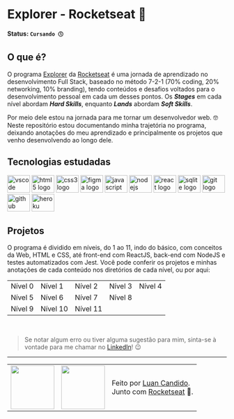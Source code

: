 # Explorer - Rocketseat 🚀

**Status: `Cursando 🕔`**

## O que é?

O programa [Explorer](https://rocketseat.com.br/explorer) da [Rocketseat](https://rocketseat.com.br) é uma jornada de aprendizado no desenvolvimento Full Stack, baseado no método 7-2-1 (70% coding, 20% networking, 10% branding), tendo conteúdos e desafios voltados para o desenvolvimento pessoal em cada um desses pontos. Os ***Stages*** em cada nível abordam ***Hard Skills***, enquanto ***Lands*** abordam ***Soft Skills***. 

Por meio dele estou na jornada para me tornar um desenvolvedor web. 🤓 <br>
Neste repositório estou documentando minha trajetória no programa, deixando anotações do meu aprendizado e principalmente os projetos que venho desenvolvendo ao longo dele. 

## Tecnologias estudadas

<div>
    <img src="https://cdn.jsdelivr.net/gh/devicons/devicon/icons/vscode/vscode-original.svg" height="40" width="52" alt="vscode logo"/>
    <img src="https://cdn.jsdelivr.net/gh/devicons/devicon/icons/html5/html5-original.svg" height="40" width="52" alt="html5 logo"  />
    <img src="https://cdn.jsdelivr.net/gh/devicons/devicon/icons/css3/css3-original.svg" height="40" width="52" alt="css3 logo"  />
    <img src="https://cdn.jsdelivr.net/gh/devicons/devicon/icons/figma/figma-original.svg" height="40" width="52" alt="figma logo"   />        
    <img src="https://cdn.jsdelivr.net/gh/devicons/devicon/icons/javascript/javascript-original.svg" height="40" width="52" alt="javascript logo"  />
    <img src="https://cdn.jsdelivr.net/gh/devicons/devicon/icons/nodejs/nodejs-original.svg" height="40" width="52" alt="nodejs logo"  />
    <img src="https://cdn.jsdelivr.net/gh/devicons/devicon/icons/react/react-original-wordmark.svg" height="40" width="52" alt="react logo" />
    <img src="https://cdn.jsdelivr.net/gh/devicons/devicon/icons/sqlite/sqlite-original-wordmark.svg" height="40" width="52" alt="sqlite logo" /> 
    <img src="https://cdn.jsdelivr.net/gh/devicons/devicon/icons/git/git-original.svg" height="40" width="52" alt="git logo"  />
    <img src="https://cdn.jsdelivr.net/gh/devicons/devicon/icons/github/github-original.svg" height="40" width="52" alt="github logo"   />
    <img src="https://cdn.jsdelivr.net/gh/devicons/devicon/icons/heroku/heroku-original-wordmark.svg" height="40" width="52" alt="heroku logo"   />
</div>

## Projetos

O programa é dividido em níveis, do 1 ao 11, indo do básico, com conceitos da Web, HTML e CSS, até front-end com ReactJS, back-end com NodeJS e testes automatizados com Jest.
Você pode conferir os projetos e minhas anotações de cada conteúdo nos diretórios de cada nível, ou por aqui: <br>

<table align="center">
  <tr>
    <td><a href="https://github.com/luancandido/rocketseat-explorer/tree/main/n%C3%ADvel-00"></a>Nível 0</td>
    <td><a href="https://github.com/luancandido/rocketseat-explorer/tree/main/n%C3%ADvel-01"></a>Nível 1</td>
    <td>Nível 2</td>
    <td>Nível 3</td>
    <td>Nível 4</td>
  </tr>
  <tr>
    <td>Nível 5</a></td>
    <td>Nível 6</a></td>
    <td>Nível 7</td>
    <td>Nível 8</td>
  </tr>
  <tr>
    <td>Nível 9</td>
    <td>Nível 10</td>
    <td>Nível 11</td>
    <td></td>
  </tr>
</table>
<br>

> Se notar algum erro ou tiver alguma sugestão para mim, sinta-se à vontade para me chamar no [LinkedIn](https://www.linkedin.com/in/luan-candido-dev/)! 😉

---

<table align="center">
  <tr>
    <td>
      <img src="https://github.com/luancandido.png" width="100px" />
    </td>
    <td>
      <img src="https://github.com/rocketseat-education.png" width="100px" />
    </td>
    <td>
      Feito por <a href="https://github.com/luancandido">Luan Candido</a>.
      <br> Junto com <a href="https://rocketseat.com.br">Rocketseat</a> 🚀.
    </td>
  </tr>
</table>